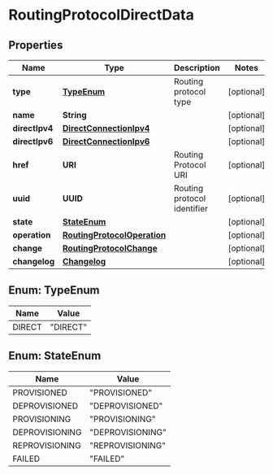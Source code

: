 

# RoutingProtocolDirectData


## Properties

| Name | Type | Description | Notes |
|------------ | ------------- | ------------- | -------------|
|**type** | [**TypeEnum**](#TypeEnum) | Routing protocol type |  [optional] |
|**name** | **String** |  |  [optional] |
|**directIpv4** | [**DirectConnectionIpv4**](DirectConnectionIpv4.md) |  |  [optional] |
|**directIpv6** | [**DirectConnectionIpv6**](DirectConnectionIpv6.md) |  |  [optional] |
|**href** | **URI** | Routing Protocol URI |  [optional] |
|**uuid** | **UUID** | Routing protocol identifier |  [optional] |
|**state** | [**StateEnum**](#StateEnum) |  |  [optional] |
|**operation** | [**RoutingProtocolOperation**](RoutingProtocolOperation.md) |  |  [optional] |
|**change** | [**RoutingProtocolChange**](RoutingProtocolChange.md) |  |  [optional] |
|**changelog** | [**Changelog**](Changelog.md) |  |  [optional] |



## Enum: TypeEnum

| Name | Value |
|---- | -----|
| DIRECT | &quot;DIRECT&quot; |



## Enum: StateEnum

| Name | Value |
|---- | -----|
| PROVISIONED | &quot;PROVISIONED&quot; |
| DEPROVISIONED | &quot;DEPROVISIONED&quot; |
| PROVISIONING | &quot;PROVISIONING&quot; |
| DEPROVISIONING | &quot;DEPROVISIONING&quot; |
| REPROVISIONING | &quot;REPROVISIONING&quot; |
| FAILED | &quot;FAILED&quot; |



